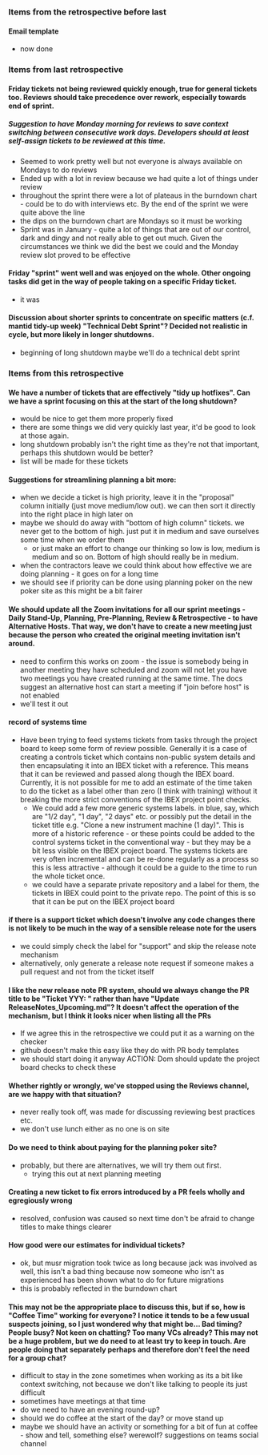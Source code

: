 ### Items from the retrospective before last
#### Email template
- now done

### Items from last retrospective

#### Friday tickets not being reviewed quickly enough, true for general tickets too.  Reviews should take precedence over rework, especially towards end of sprint. 
##### Suggestion to have Monday morning for reviews to save context switching between consecutive work days.  Developers should at least self-assign tickets to be reviewed at this time.
- Seemed to work pretty well but not everyone is always available on Mondays to do reviews
- Ended up with a lot in review because we had quite a lot of things under review
- throughout the sprint there were a lot of plateaus in the burndown chart - could be to do with interviews etc. By the end of the sprint we were quite above the line
- the dips on the burndown chart are Mondays so it must be working
- Sprint was in January - quite a lot of things that are out of our control, dark and dingy and not really able to get out much. Given the circumstances we think we did the best we could and the Monday review slot proved to be effective 

#### Friday "sprint" went well and was enjoyed on the whole.  Other ongoing tasks did get in the way of people taking on a specific Friday ticket.
- it was

#### Discussion about shorter sprints to concentrate on specific matters (c.f. mantid tidy-up week) "Technical Debt Sprint"?  Decided not realistic in cycle, but more likely in longer shutdowns.
- beginning of long shutdown maybe we'll do a technical debt sprint

### Items from this retrospective

#### We have a number of tickets that are effectively "tidy up hotfixes". Can we have a sprint focusing on this at the start of the long shutdown? 
- would be nice to get them more properly fixed 
- there are some things we did very quickly last year, it'd be good to look at those again. 
- long shutdown probably isn't the right time as they're not that important, perhaps this shutdown would be better? 
- list will be made for these tickets

#### Suggestions for streamlining planning a bit more:

- when we decide a ticket is high priority, leave it in the "proposal" column initially (just move medium/low out). we can then sort it directly into the right place in high later on
- maybe we should do away with "bottom of high column" tickets. we never get to the bottom of high. just put it in medium and save ourselves some time when we order them
  - or just make an effort to change our thinking so low is low, medium is medium and so on. Bottom of high should really be in medium. 
- when the contractors leave we could think about how effective we are doing planning - it goes on for a long time
- we should see if priority can be done using planning poker on the new poker site as this might be a bit fairer


#### We should update all the Zoom invitations for all our sprint meetings - Daily Stand-Up, Planning, Pre-Planning, Review & Retrospective - to have Alternative Hosts.  That way, we don't have to create a new meeting just because the person who created the original meeting invitation isn't around.
- need to confirm this works on zoom - the issue is somebody being in another meeting they have scheduled and zoom will not let you have two meetings you have created running at the same time. The docs suggest an alternative host can start a meeting if "join before host" is not enabled
- we'll test it out

#### record of systems time
- Have been trying to feed systems tickets from tasks through the project board to keep some form of review possible.  Generally it is a case of creating a controls ticket which contains non-public system details and then encapsulating it into an IBEX ticket with a reference.  This means that it can be reviewed and passed along though the IBEX board.  Currently, it is not possible for me to add an estimate of the time taken to do the ticket as a label other than zero (I think with training) without it breaking the more strict conventions of the IBEX project point checks.  
  - We could add a few more generic systems labels.  in blue, say, which are "1/2 day", "1 day", "2 days" etc. or possibly put the detail in the ticket title e.g. "Clone a new instrument machine (1 day)".  This is more of a historic reference - or these points could be added to the control systems ticket in the conventional way - but they may be a bit less visible on the IBEX project board.  The systems tickets are very often incremental and can be re-done regularly as a process so this is less attractive - although it could be a guide to the time to run the whole ticket once.
  - we could have a separate private repository and a label for them, the tickets in IBEX could point to the private repo. The point of this is so that it can be put on the IBEX project board


#### if there is a support ticket which doesn't involve any code changes there is not likely to be much in the way of a sensible release note for the users
- we could simply check the label for "support" and skip the release note mechanism 
- alternatively, only generate a release note request if someone makes a pull request and not from the ticket itself

#### I like the new release note PR system, should we always change the PR title to be "Ticket YYY: <paste ticket title>" rather than have "Update ReleaseNotes_Upcoming.md"? It doesn't affect the operation of the mechanism, but I think it looks nicer when listing all the PRs
- If we agree this in the retrospective we could put it as a warning on the checker
- github doesn't make this easy like they do with PR body templates 
- we should start doing it anyway 
ACTION: Dom should update the project board checks to check these

#### Whether rightly or wrongly, we've stopped using the Reviews channel, are we happy with that situation?
- never really took off, was made for discussing reviewing best practices etc. 
- we don't use lunch either as no one is on site

#### Do we need to think about paying for the planning poker site?
- probably, but there are alternatives, we will try them out first. 
  - trying this out at next planning meeting

#### Creating a new ticket to fix errors introduced by a PR feels wholly and egregiously wrong
- resolved, confusion was caused so next time don't be afraid to change titles to make things clearer 

#### How good were our estimates for individual tickets?
- ok, but musr migration took twice as long because jack was involved as well, this isn't a bad thing because now someone who isn't as experienced has been shown what to do for future migrations 
- this is probably reflected in the burndown chart


#### This may not be the appropriate place to discuss this, but if so, how is "Coffee Time" working for everyone?  I notice it tends to be a few usual suspects joining, so I just wondered why that might be...  Bad timing?  People busy?  Not keen on chatting?  Too many VCs already?  This may not be a huge problem, but we do need to at least try to keep in touch.  Are people doing that separately perhaps and therefore don't feel the need for a group chat?
- difficult to stay in the zone sometimes when working as its a bit like context switching, not because we don't like talking to people its just difficult
- sometimes have meetings at that time
- do we need to have an evening round-up? 
- should we do coffee at the start of the day? or move stand up 
- maybe we should have an activity or something for a bit of fun at coffee - show and tell, something else? werewolf? suggestions on teams social channel 

